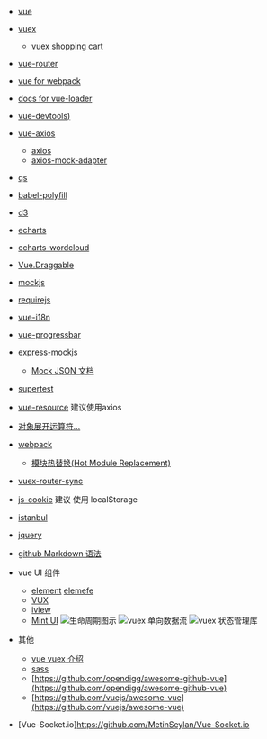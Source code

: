 - [vue](https://cn.vuejs.org/)
- [vuex](https://vuex.vuejs.org/zh-cn/intro.html)
    - [vuex shopping cart](https://github.com/vuejs/vuex/tree/dev/examples/shopping-cart)
- [vue-router](https://router.vuejs.org/zh-cn/)
- [vue for webpack](http://vuejs-templates.github.io/webpack/) 
- [docs for vue-loader](http://vuejs.github.io/vue-loader)
- [vue-devtools)](https://github.com/vuejs/vue-devtools#vue-devtools)
- [vue-axios](https://github.com/imcvampire/vue-axios)
    - [axios](https://github.com/axios/axios)
    - [axios-mock-adapter](https://github.com/ctimmerm/axios-mock-adapter)
- [qs](https://github.com/ljharb/qs)
- [babel-polyfill](https://github.com/babel/babel/tree/master/packages/babel-polyfill)
- [d3](https://github.com/d3/d3)
- [echarts](https://github.com/apache/incubator-echarts)
- [echarts-wordcloud](https://github.com/ecomfe/echarts-wordcloud)
- [Vue.Draggable](https://github.com/SortableJS/Vue.Draggable)
- [mockjs](http://mockjs.com/)
- [requirejs](http://requirejs.org/)
- [vue-i18n](http://kazupon.github.io/vue-i18n/)
- [vue-progressbar](http://hilongjw.github.io/vue-progressbar/index.html)
- [express-mockjs](https://github.com/52cik/express-mockjs#readme)
    -  [Mock JSON 文档](https://github.com/52cik/express-mockjs/blob/master/README.zh-CN.md)
- [supertest](https://github.com/visionmedia/supertest#readme)
- [vue-resource](https://github.com/pagekit/vue-resource) 建议使用axios
- [对象展开运算符...](https://github.com/tc39/proposal-object-rest-spread)
- [webpack](https://doc.webpack-china.org/)
    - [模块热替换(Hot Module Replacement)](https://doc.webpack-china.org/concepts/hot-module-replacement/)
- [vuex-router-sync](https://github.com/vuejs/vuex-router-sync)    
- [js-cookie](https://github.com/js-cookie/js-cookie#readme) 建议 使用  localStorage
- [istanbul](https://github.com/gotwarlost/istanbul#readme)
- [jquery](https://jquery.com/)

- [github  Markdown 语法](https://guides.github.com/features/mastering-markdown/)

- vue UI 组件
    - [element](http://element.eleme.io/#/zh-CN) [elemefe](https://github.com/elemefe)
    - [VUX](https://github.com/airyland/vux)
    - [iview](https://github.com/iview/iview)
    - [Mint UI](https://github.com/ElemeFE/mint-ui)
![生命周期图示](https://cn.vuejs.org/images/lifecycle.png?_sw-precache=6f2c97f045ba988851b02056c01c8d62) 
![vuex 单向数据流](https://vuex.vuejs.org/zh-cn/images/flow.png)
![vuex 状态管理库](https://vuex.vuejs.org/zh-cn/images/vuex.png)

- 其他
    - [vue vuex 介绍](https://docs.google.com/presentation/d/12pVWAHKlXiKHXs4A_D88ZsVtuV9dFHPIv9WZf2OxSlk/pub?start=false&loop=false&delayms=3000#slide=id.g15f795d472_0_71)
    - [sass](https://www.sass.hk/)
    - [https://github.com/opendigg/awesome-github-vue](https://github.com/opendigg/awesome-github-vue)
    - [https://github.com/vuejs/awesome-vue](https://github.com/vuejs/awesome-vue)

- [Vue-Socket.io]https://github.com/MetinSeylan/Vue-Socket.io